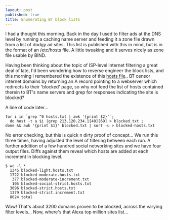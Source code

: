 ```yaml
---
layout: post
published: true
title: Enumerating BT block lists
---
```


I had a thought this morning. Back in the day I used to filter ads at the DNS level by running a caching name server and feeding it a zone file drawn from a list of dodgy ad sites. This list is published with this in mind, but is in the format of an /etc/hosts file. A little tweaking and it serves nicely as zone file usable by BIND.

Having been thinking about the topic of ISP-level internet filtering a great deal of late, I'd been wondering how to reverse engineer the block lists, and this morning I remembered the existence of this [hosts file](http://winhelp2002.mvps.org/hosts.txt).. BT censor internet domains by returning an A record pointing to a webserver which redirects to their 'blocked' page, so why not feed the list of hosts contained therein to BT's name servers and grep for responses indicating the site is blocked?

A line of code later...

```
for i in `grep ^0 hosts.txt | awk '{print $2}'`; 
  do host -t a $i |grep 213.120.234.1[40][69] > blocked.txt ; 
done && awk '{print $1}' blocked.txt | sort -u > blocked-hosts.txt
```

No error checking, but this is quick n dirty proof of concept... We run this three times, having adjusted the level of filtering between each run. A further addition of a few hundred social networking sites and we have four output files. Diffs against them reveal which hosts are added at each increment in blocking level.

```
$ wc -l *
  1345 blocked-light.hosts.txt
  1722 blocked-moderate.hosts.txt
   377 blocked-moderate-increment.txt
   105 blocked-social-strict.hosts.txt
  3096 blocked-strict.hosts.txt
  1379 blocked-strict.increment.txt
  8024 total
```

Wow! That's about 3200 domains proven to be blocked, across the varying filter levels... Now, where's that Alexa top million sites list...




